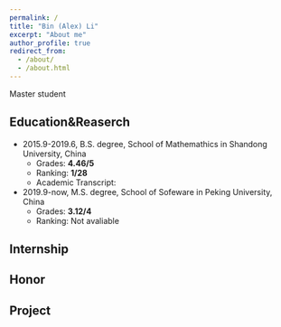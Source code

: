 ```yaml
---
permalink: /
title: "Bin (Alex) Li"
excerpt: "About me"
author_profile: true
redirect_from: 
  - /about/
  - /about.html
---
```


Master student 


## Education&Reaserch
+ 2015.9-2019.6,  B.S. degree,  School of Mathemathics in Shandong University,  China
  - Grades: **4.46/5**  
  - Ranking: **1/28**
  - Academic Transcript: 
+ 2019.9-now,  M.S. degree,  School of Sofeware in Peking University,  China
  - Grades: **3.12/4**  
  - Ranking: Not avaliable

## Internship


## Honor


## Project


